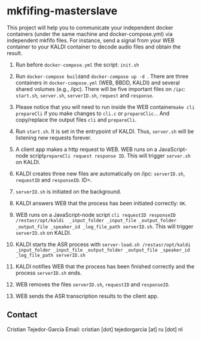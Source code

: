 # mkfifing-masterslave

This project will help you to communicate your independent docker containers (under the same machine and docker-compose.yml) via independent mkfifo files. For instance, send a signal from your WEB container to your KALDI container to decode audio files and obtain the result.


1. Run before ```docker-compose.yml``` the script: ```init.sh```

1. Run ```docker-compose build```and ```docker-compose up -d ```. There are three containers in ```docker-compose.yml``` (WEB, BBDD, KALDI) and several shared volumes (e.g., /ipc). There will be five important files on ```/ipc```: ```start.sh```, ```server.sh```, ```serverID.sh```, ```request``` and ```response```.

1. Please notice that you will need to run inside the WEB container```make cli prepareCli``` if you make changes to ```cli.c``` or ```prepareClic.```. And copy/replace the output files ```cli``` and ```prepareCli```.

1. Run ```start.sh```. It is set in the entrypoint of KALDI. Thus, ```server.sh``` will be listening new requests forever.

1. A client app makes a http request to WEB. WEB runs on a JavaScript-node script```prepareCli request response ID```. This will trigger ```server.sh``` on KALDI.

1. KALDI creates three new files are automatically on /ipc: ```serverID.sh```, ```requestID``` and ```responseID```. ID=<login><idaudio>.

1. ```serverID.sh``` is initiated on the background.

1. KALDI answers WEB that the process has been initiated correctly: ```OK```.

1. WEB runs on a JavaScript-node script ```cli requestID responseID /restasr/opt/kaldi  _input_folder _input_file _output_folder _output_file _speaker_id _log_file_path serverID.sh```. This will trigger ```serverID.sh``` on KALDI.

1. KALDI starts the ASR process with ```server-load.sh /restasr/opt/kaldi  _input_folder _input_file _output_folder _output_file _speaker_id _log_file_path serverID.sh```

1. KALDI notifies WEB that the process has been finished correctly and the process ```serverID.sh``` ends.

1. WEB removes the files ```serverID.sh```, ```requestID``` and ```responseID```.

1. WEB sends the ASR transcription results to the client app.



## Contact
Cristian Tejedor-García
Email: cristian [dot] tejedorgarcia [at] ru [dot] nl
